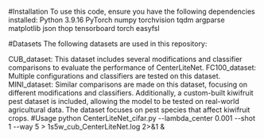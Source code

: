 #Installation
To use this code, ensure you have the following dependencies installed:
Python 3.9.16
PyTorch
numpy 
torchvision 
tqdm 
argparse 
matplotlib 
json 
thop 
tensorboard 
torch 
easyfsl

#Datasets
The following datasets are used in this repository:

CUB_dataset: This dataset includes several modifications and classifier comparisons to evaluate the performance of CenterLiteNet.
FC100_dataset: Multiple configurations and classifiers are tested on this dataset.
MINI_dataset: Similar comparisons are made on this dataset, focusing on different modifications and classifiers.
Additionally, a custom-built kiwifruit pest dataset is included, allowing the model to be tested on real-world agricultural data. The dataset focuses on pest species that affect kiwifruit crops.
#Usage
python CenterLiteNet_cifar.py --lambda_center 0.001 --shot 1 --way 5 > 1s5w_cub_CenterLiteNet.log 2>&1 & 


